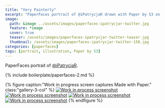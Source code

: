 ```yaml
---
title: "Very Painterly"
excerpt: "PaperFaces portrait of @iPatrycjaR drawn with Paper by 53 on an iPad."
image: 
  path: &image ../assets/images/paperfaces-ipatrycjar-twitter.jpg 
  feature: *image
  cover: true
  teaser: /assets/images/paperfaces-ipatrycjar-twitter-teaser.jpg
  thumbnail: /assets/images/paperfaces-ipatrycjar-twitter-150.jpg
categories: [paperfaces]
tags: [portrait, illustration, Paper by 53]
---
```


PaperFaces portrait of [@iPatrycjaR](https://twitter.com/ipatrycjar).

{% include boilerplate/paperfaces-2.md %}

{% figure caption:"Work in progress screen captures Made with Paper." class:"gallery-3-col" %}
[![Work in process screenshot](/assets/images/paperfaces-ipatrycjar-process-1-600.jpg)](/assets/images/paperfaces-ipatrycjar-process-1-lg.jpg) [![Work in process screenshot](/assets/images/paperfaces-ipatrycjar-process-2-600.jpg)](/assets/images/paperfaces-ipatrycjar-process-2-lg.jpg) [![Work in process screenshot](/assets/images/paperfaces-ipatrycjar-process-3-600.jpg)](/assets/images/paperfaces-ipatrycjar-process-3-lg.jpg) [![Work in process screenshot](/assets/images/paperfaces-ipatrycjar-process-4-600.jpg)](/assets/images/paperfaces-ipatrycjar-process-4-lg.jpg)
{% endfigure %}
